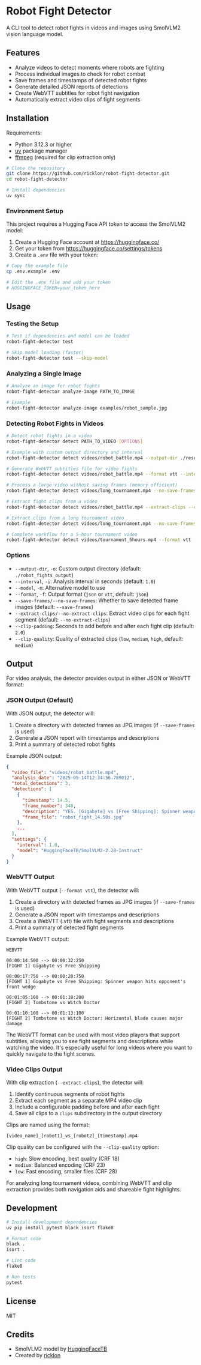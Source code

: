 # Robot Fight Detector

A CLI tool to detect robot fights in videos and images using SmolVLM2 vision language model.

## Features

- Analyze videos to detect moments where robots are fighting
- Process individual images to check for robot combat
- Save frames and timestamps of detected robot fights
- Generate detailed JSON reports of detections
- Create WebVTT subtitles for robot fight navigation
- Automatically extract video clips of fight segments

## Installation

Requirements:
- Python 3.12.3 or higher
- [uv](https://github.com/astral-sh/uv) package manager
- [ffmpeg](https://ffmpeg.org/download.html) (required for clip extraction only)

```bash
# Clone the repository
git clone https://github.com/ricklon/robot-fight-detector.git
cd robot-fight-detector

# Install dependencies
uv sync
```

### Environment Setup

This project requires a Hugging Face API token to access the SmolVLM2 model:

1. Create a Hugging Face account at https://huggingface.co/
2. Get your token from https://huggingface.co/settings/tokens
3. Create a `.env` file with your token:

```bash
# Copy the example file
cp .env.example .env

# Edit the .env file and add your token
# HUGGINGFACE_TOKEN=your_token_here
```

## Usage

### Testing the Setup

```bash
# Test if dependencies and model can be loaded
robot-fight-detector test

# Skip model loading (faster)
robot-fight-detector test --skip-model
```

### Analyzing a Single Image

```bash
# Analyze an image for robot fights
robot-fight-detector analyze-image PATH_TO_IMAGE

# Example
robot-fight-detector analyze-image examples/robot_sample.jpg
```

### Detecting Robot Fights in Videos

```bash
# Detect robot fights in a video
robot-fight-detector detect PATH_TO_VIDEO [OPTIONS]

# Example with custom output directory and interval
robot-fight-detector detect videos/robot_battle.mp4 --output-dir ./results --interval 0.5

# Generate WebVTT subtitles file for video fights
robot-fight-detector detect videos/robot_battle.mp4 --format vtt --interval 2

# Process a large video without saving frames (memory efficient)
robot-fight-detector detect videos/long_tournament.mp4 --no-save-frames --format vtt --interval 5

# Extract fight clips from a video
robot-fight-detector detect videos/robot_battle.mp4 --extract-clips --clip-quality high

# Extract clips from a long tournament video
robot-fight-detector detect videos/long_tournament.mp4 --no-save-frames --extract-clips --clip-padding 5 --interval 10

# Complete workflow for a 5-hour tournament video
robot-fight-detector detect videos/tournament_5hours.mp4 --format vtt --extract-clips --no-save-frames --interval 15 --clip-quality low
```

### Options

- `--output-dir`, `-o`: Custom output directory (default: `./robot_fights_output`)
- `--interval`, `-i`: Analysis interval in seconds (default: `1.0`)
- `--model`, `-m`: Alternative model to use
- `--format`, `-f`: Output format (`json` or `vtt`, default: `json`)
- `--save-frames/--no-save-frames`: Whether to save detected frame images (default: `--save-frames`)
- `--extract-clips/--no-extract-clips`: Extract video clips for each fight segment (default: `--no-extract-clips`)
- `--clip-padding`: Seconds to add before and after each fight clip (default: `2.0`)
- `--clip-quality`: Quality of extracted clips (`low`, `medium`, `high`, default: `medium`)

## Output

For video analysis, the detector provides output in either JSON or WebVTT format:

### JSON Output (Default)

With JSON output, the detector will:
1. Create a directory with detected frames as JPG images (if `--save-frames` is used)
2. Generate a JSON report with timestamps and descriptions
3. Print a summary of detected robot fights

Example JSON output:
```json
{
  "video_file": "videos/robot_battle.mp4",
  "analysis_date": "2025-05-14T12:34:56.789012",
  "total_detections": 3,
  "detections": [
    {
      "timestamp": 14.5,
      "frame_number": 348,
      "description": "YES. [Gigabyte] vs [Free Shipping]: Spinner weapon hits opponent's front wedge.",
      "frame_file": "robot_fight_14.50s.jpg"
    },
    ...
  ],
  "settings": {
    "interval": 1.0,
    "model": "HuggingFaceTB/SmolVLM2-2.2B-Instruct"
  }
}
```

### WebVTT Output

With WebVTT output (`--format vtt`), the detector will:
1. Create a directory with detected frames as JPG images (if `--save-frames` is used)
2. Generate a JSON report with timestamps and descriptions
3. Create a WebVTT (.vtt) file with fight segments and descriptions
4. Print a summary of detected fight segments

Example WebVTT output:
```
WEBVTT

00:00:14:500 --> 00:00:32:250
[FIGHT 1] Gigabyte vs Free Shipping

00:00:17:750 --> 00:00:20:750
[FIGHT 1] Gigabyte vs Free Shipping: Spinner weapon hits opponent's front wedge

00:01:05:100 --> 00:01:18:200
[FIGHT 2] Tombstone vs Witch Doctor

00:01:10:100 --> 00:01:13:100
[FIGHT 2] Tombstone vs Witch Doctor: Horizontal blade causes major damage
```

The WebVTT format can be used with most video players that support subtitles, allowing you to see fight segments and descriptions while watching the video. It's especially useful for long videos where you want to quickly navigate to the fight scenes.

### Video Clips Output

With clip extraction (`--extract-clips`), the detector will:
1. Identify continuous segments of robot fights
2. Extract each segment as a separate MP4 video clip
3. Include a configurable padding before and after each fight
4. Save all clips to a `clips` subdirectory in the output directory

Clips are named using the format:
```
[video_name]_[robot1]_vs_[robot2]_[timestamp].mp4
```

Clip quality can be configured with the `--clip-quality` option:
- `high`: Slow encoding, best quality (CRF 18)
- `medium`: Balanced encoding (CRF 23)
- `low`: Fast encoding, smaller files (CRF 28)

For analyzing long tournament videos, combining WebVTT and clip extraction provides both navigation aids and shareable fight highlights.

## Development

```bash
# Install development dependencies
uv pip install pytest black isort flake8

# Format code
black .
isort .

# Lint code
flake8

# Run tests
pytest
```

## License

MIT

## Credits

- SmolVLM2 model by [HuggingFaceTB](https://huggingface.co/HuggingFaceTB/SmolVLM2-2.2B-Instruct)
- Created by [ricklon](https://github.com/ricklon)